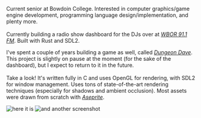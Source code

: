 Current senior at Bowdoin College.
Interested in computer graphics/game engine development, programming language design/implementation, and plenty more.
\
\
Currently building a radio show dashboard for the DJs over at *[WBOR 91.1 FM](https://github.com/WBOR-91-1-FM/)*. Built with Rust and SDL2.

I've spent a couple of years building a game as well, called *[Dungeon Dave](https://github.com/CaspianA1/dungeon_dave)*. This project is slightly on pause at the moment (for the sake of the dashboard), but I expect to return to it in the future.
\
\
Take a look! It's written fully in C and uses OpenGL for rendering, with SDL2 for window management. Uses tons of state-of-the-art rendering techniques (especially for shadows and ambient occlusion). Most assets were drawn from scratch with *[Aseprite](https://www.aseprite.org/)*.

![here it is](https://user-images.githubusercontent.com/41955769/211393898-6750e749-dbda-4547-b651-a633f4665d5c.png)
![and another screenshot](https://user-images.githubusercontent.com/41955769/211393863-fac34033-8377-4559-989e-6f2f726d44de.png)
